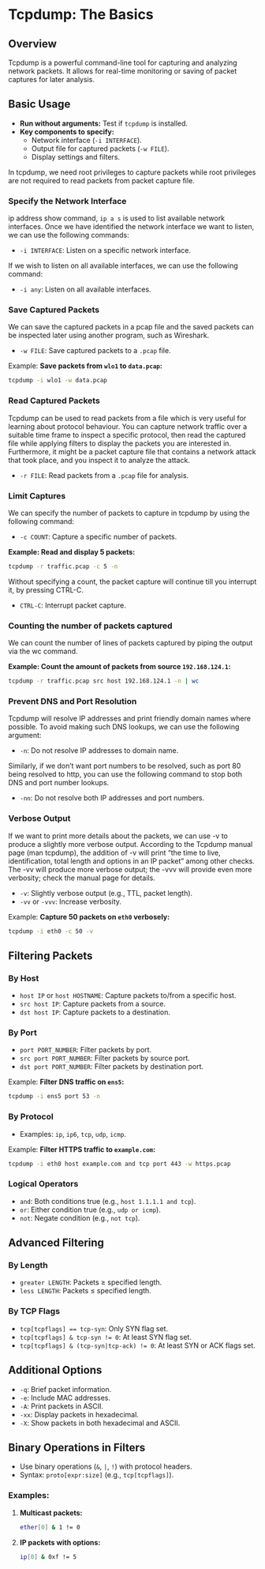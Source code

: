 
# Tcpdump: The Basics

## Overview
Tcpdump is a powerful command-line tool for capturing and analyzing network packets. It allows for real-time monitoring or saving of packet captures for later analysis. 

## Basic Usage
- **Run without arguments:** Test if `tcpdump` is installed.
- **Key components to specify:** 
  - Network interface (`-i INTERFACE`).
  - Output file for captured packets (`-w FILE`).
  - Display settings and filters.

In tcpdump, we need root privileges to capture packets while root privileges are not required to read packets from packet capture file.

### Specify the Network Interface
ip address show command, `ip a s` is used to list available network interfaces. Once we have identified the network interface we want to listen, we can use the following commands:

- `-i INTERFACE`: Listen on a specific network interface.

If we wish to listen on all available interfaces, we can use the following command:

- `-i any`: Listen on all available interfaces.

### Save Captured Packets
We can save the captured packets in a pcap file and the saved packets can be inspected later using another program, such as Wireshark.

- `-w FILE`: Save captured packets to a `.pcap` file.

Example: **Save packets from `wlo1` to `data.pcap`:**

   ```bash
   tcpdump -i wlo1 -w data.pcap
   ```

### Read Captured Packets
Tcpdump can be used to read packets from a file which is very useful for learning about protocol behaviour. You can capture network traffic over a suitable time frame to inspect a specific protocol, then read the captured file while applying filters to display the packets you are interested in. Furthermore, it might be a packet capture file that contains a network attack that took place, and you inspect it to analyze the attack.

- `-r FILE`: Read packets from a `.pcap` file for analysis.

### Limit Captures
We can specify the number of packets to capture in tcpdump by using the following command:
- `-c COUNT`: Capture a specific number of packets.

**Example: Read and display 5 packets:**

  ```bash
  tcpdump -r traffic.pcap -c 5 -n
  ```

Without specifying a count, the packet capture will continue till you interrupt it, by pressing CTRL-C. 
- `CTRL-C`: Interrupt packet capture.

### Counting the number of packets captured
We can count the number of lines of packets captured by piping the output via the wc command.

**Example: Count the amount of packets from source `192.168.124.1`:**
  ```bash
  tcpdump -r traffic.pcap src host 192.168.124.1 -n | wc
  ```
  
### Prevent DNS and Port Resolution
Tcpdump will resolve IP addresses and print friendly domain names where possible. To avoid making such DNS lookups, we can use the following argument:

- `-n`: Do not resolve IP addresses to domain name.

Similarly, if we don’t want port numbers to be resolved, such as port 80 being resolved to http, you can use the following command to stop both DNS and port number lookups.

- `-nn`: Do not resolve both IP addresses and port numbers.

### Verbose Output
If we want to print more details about the packets, we can use -v to produce a slightly more verbose output. According to the Tcpdump manual page (man tcpdump), the addition of -v will print “the time to live, identification, total length and options in an IP packet” among other checks. The -vv will produce more verbose output; the -vvv will provide even more verbosity; check the manual page for details.

- `-v`: Slightly verbose output (e.g., TTL, packet length).
- `-vv` or `-vvv`: Increase verbosity.

Example: **Capture 50 packets on `eth0` verbosely:**

   ```bash
   tcpdump -i eth0 -c 50 -v
   ```

## Filtering Packets
### By Host
- `host IP` or `host HOSTNAME`: Capture packets to/from a specific host.
- `src host IP`: Capture packets from a source.
- `dst host IP`: Capture packets to a destination.

### By Port
- `port PORT_NUMBER`: Filter packets by port.
- `src port PORT_NUMBER`: Filter packets by source port.
- `dst port PORT_NUMBER`: Filter packets by destination port.

Example: **Filter DNS traffic on `ens5`:**

   ```bash
   tcpdump -i ens5 port 53 -n
   ```

### By Protocol
- Examples: `ip`, `ip6`, `tcp`, `udp`, `icmp`.

Example: **Filter HTTPS traffic to `example.com`:**
   ```bash
   tcpdump -i eth0 host example.com and tcp port 443 -w https.pcap
   ```

### Logical Operators
- `and`: Both conditions true (e.g., `host 1.1.1.1 and tcp`).
- `or`: Either condition true (e.g., `udp or icmp`).
- `not`: Negate condition (e.g., `not tcp`).

## Advanced Filtering
### By Length
- `greater LENGTH`: Packets ≥ specified length.
- `less LENGTH`: Packets ≤ specified length.

### By TCP Flags
- `tcp[tcpflags] == tcp-syn`: Only SYN flag set.
- `tcp[tcpflags] & tcp-syn != 0`: At least SYN flag set.
- `tcp[tcpflags] & (tcp-syn|tcp-ack) != 0`: At least SYN or ACK flags set.

## Additional Options
- `-q`: Brief packet information.
- `-e`: Include MAC addresses.
- `-A`: Print packets in ASCII.
- `-xx`: Display packets in hexadecimal.
- `-X`: Show packets in both hexadecimal and ASCII.


## Binary Operations in Filters
- Use binary operations (`&`, `|`, `!`) with protocol headers.
- Syntax: `proto[expr:size]` (e.g., `tcp[tcpflags]`).

### Examples:
1. **Multicast packets:**
   ```bash
   ether[0] & 1 != 0
   ```
2. **IP packets with options:**
   ```bash
   ip[0] & 0xf != 5
   ```


